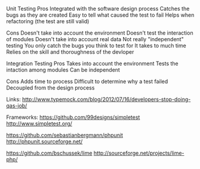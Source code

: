 Unit Testing
Pros
    Integrated with the software design process
    Catches the bugs as they are created
    Easy to tell what caused the test to fail
    Helps when refactoring (the test are still valid)

Cons
    Doesn't take into account the environment
    Doesn't test the interaction of modules
    Doesn't take into account real data
    Not really "independent" testing
    You only catch the bugs you think to test for
    It takes to much time
    Relies on the skill and thoroughness of the devloper

Integration Testing
Pros
    Takes into account the environment
    Tests the intaction among modules
    Can be independent

Cons
    Adds time to process
    Difficult to determine why a test failed
    Decoupled from the design process

Links:
http://www.typemock.com/blog/2012/07/16/developers-stop-doing-qas-job/


Frameworks:
https://github.com/99designs/simpletest
http://www.simpletest.org/

https://github.com/sebastianbergmann/phpunit
http://phpunit.sourceforge.net/

https://github.com/bschussek/lime
http://sourceforge.net/projects/lime-php/

